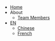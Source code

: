 <!-- navbar docs/_navbar.md -->
  
- [Home]()
- About
  - [Team Members](navbar/Team/members.md)
- [EN]()
  - [Chinese]()
  - [French](./Fr/)
